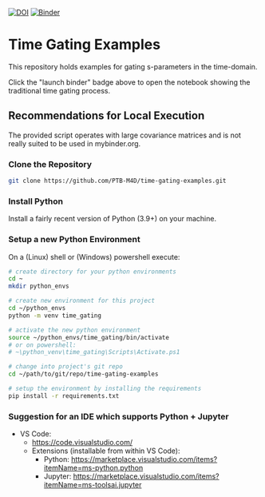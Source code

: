 [![DOI](https://zenodo.org/badge/DOI/10.5281/zenodo.8424585.svg)](https://doi.org/10.5281/zenodo.8424585)
[![Binder](https://mybinder.org/badge_logo.svg)](https://mybinder.org/v2/gh/PTB-M4D/time-gating-examples/main?labpath=examples%2Finteractive_gating_with_unc.ipynb)

# Time Gating Examples

This repository holds examples for gating s-parameters in the time-domain.

Click the "launch binder" badge above to open the notebook showing the traditional time gating process.

## Recommendations for Local Execution

The provided script operates with large covariance matrices and is not really suited to be used in mybinder.org.

### Clone the Repository

```bash
git clone https://github.com/PTB-M4D/time-gating-examples.git
```

### Install Python

Install a fairly recent version of Python (3.9+) on your machine.

### Setup a new Python Environment

On a (Linux) shell or (Windows) powershell execute:

```bash
# create directory for your python environments
cd ~
mkdir python_envs

# create new environment for this project
cd ~/python_envs
python -m venv time_gating

# activate the new python environment
source ~/python_envs/time_gating/bin/activate
# or on powershell: 
# ~\python_venv\time_gating\Scripts\Activate.ps1

# change into project's git repo
cd ~/path/to/git/repo/time-gating-examples

# setup the environment by installing the requirements
pip install -r requirements.txt
```

### Suggestion for an IDE which supports Python + Jupyter

- VS Code:
  - <https://code.visualstudio.com/>
  - Extensions (installable from within VS Code):
    - Python: <https://marketplace.visualstudio.com/items?itemName=ms-python.python>
    - Jupyter: <https://marketplace.visualstudio.com/items?itemName=ms-toolsai.jupyter>
